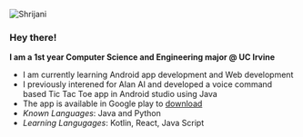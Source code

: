 ![Shrijani](/desktop/shrijani)
### Hey there!
**I am a 1st year Computer Science and Engineering major @ UC Irvine**  
- I am currently learning Android app development and Web development
- I previously interened for Alan AI and developed a voice command based Tic Tac Toe app in Android studio using Java
- The app is available in Google play to [download](https://play.google.com/store/apps/details?id=com.tictactoe.VoiceTacToe)
- *Known Languages*: Java and Python
- *Learning Langugages*: Kotlin, React, Java Script
